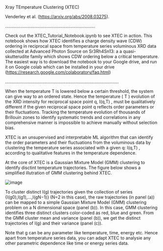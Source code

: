 Xray TEmperature Clustering (XTEC)

Venderley et al. (https://arxiv.org/abs/2008.03275).


.........................................................................


Check out the XTEC_Tutorial_Notebook.ipynb to see XTEC in action. This notebook shows how XTEC identifies a charge density wave (CDW) ordering in reciprocal space from temperature series voluminous XRD data collected at Advanced Photon Source on Sr3Rh4Sn13: a a quasi-skutterudite family which shows CDW ordering below a critical temperature.  
The easiest way is to download the notebook to your Google drive, and run it on Google colab which can be installed in your drive (https://research.google.com/colaboratory/faq.html) 


............................................................................................

When the temperature  T  is lowered below a certain threshold, the system can give way to an ordered state. Hence the temperature ( T ) evolution of the XRD intensity for reciprocal space point  q,  I(q,T) , must be qualitatively different if the given reciprocal space point q reflects order parameters or their fluctuations. Tracking the temperature evolution of thousands of Brillouin zones to identify systematic trends and correlations in any comprehensive manner is impossible to achieve manually without selection bias.

XTEC is an unsupervised and interpretable ML algorithm that can identify the order parameters and their fluctuations from the voluminous data by clustering the temperature series associated with a given q: I(q,T) , according to qualitative features in the temperature dependence.

At the core of XTEC is a Gaussian Mixture Model (GMM) clustering to identify disctint temperature trajectories. The figure below shows a simplified illutration of GMM clustering behind XTEC.

![image](https://user-images.githubusercontent.com/72625766/121227481-9b6a1f80-c859-11eb-8de0-e4d01a637aa3.png)

To cluster distinct  I(g)  trajectories given the collection of series  {I(g0),I(g1),…,I(gN−1)}  (N=2 in this case), the raw trajectories (in panel (a)) can be mapped to a simple Gaussian Mixture Model (GMM) clustering problem on a  N  dimensional space (panel (b)). In this case, GMM clustering identifies three distinct clusters color-coded as red, blue and green. From the GMM cluster mean and variance (panel (b)), we get the distinct trajectories of  I(g)  and their variance (panel (c)).

Note that  g  can be any parameter like temperature, time, energy etc. Hence apart from temperature series data, you can adapt XTEC to analysie any other parametric dependence like time or energy series data.


